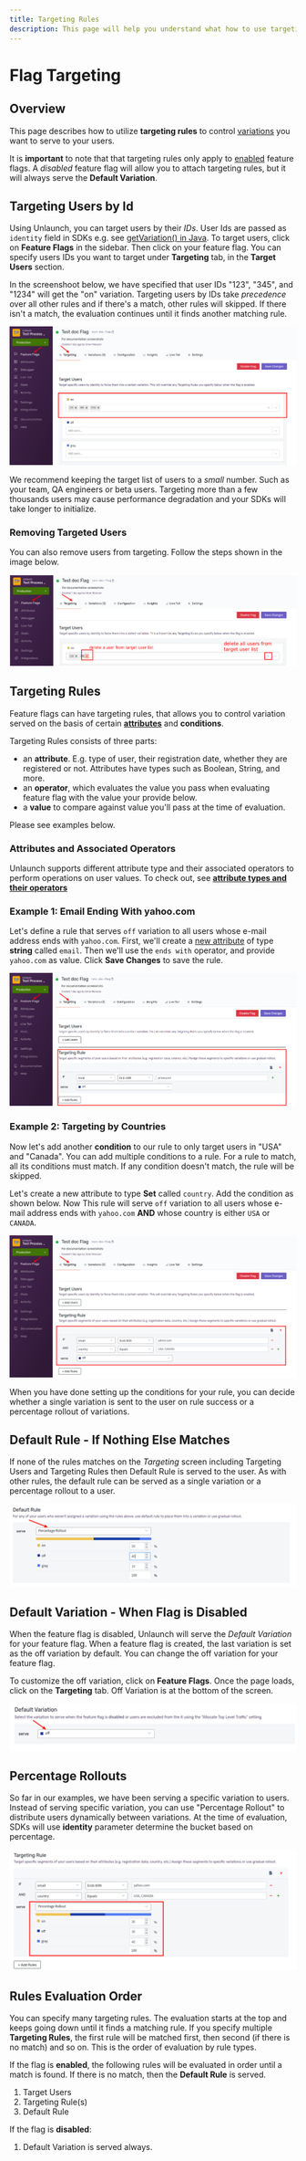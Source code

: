 ```yaml
---
title: Targeting Rules
description: This page will help you understand what how to use targeting rules to control which variations your users see.
---
```


# Flag Targeting

## Overview

This page describes how to utilize **targeting rules** to control [variations](flagvariations) you want to serve to your users. 

It is **important** to note that that targeting rules only apply to [enabled](enable-disable-flags) feature flags. A *disabled* feature flag will allow you to attach targeting rules, but it will always serve the **Default Variation**.   

## Targeting Users by Id

Using Unlaunch, you can target users by their *IDs*. User Ids are passed as `identity` field in SDKs e.g. see [getVariation() in Java](../sdks/java-sdk#evaluating-feature-flags--getting-variations). To target users, click on **Feature Flags** in the sidebar. Then click on your feature flag. You can specify users IDs you want to target under **Targeting** tab, in the **Target Users** section.

In the screenshoot below, we have specified that user IDs "123", "345", and "1234" will get the "on" variation. Targeting users by IDs take *precedence* over all other rules and if there's a match, other rules will skipped. If there isn't a match, the evaluation continues until it finds another matching rule.

<div class="justify-content-center border">
    <img src="/assets/img/target-user.png" alt="Target Users"/>
</div> 

We recommend keeping the target list of users to a *small* number. Such as your team, QA engineers or beta users. Targeting more than a few thousands users may cause performance degradation and your SDKs will take longer to initialize.

### Removing Targeted Users

You can also remove users from targeting. Follow the steps shown in the image below. 

<div class="justify-content-center">
    <img src="/assets/img/target-user-remove.png" alt="Remove Target Users"/>
</div> 

## Targeting Rules

Feature flags can have targeting rules, that allows you to control variation served on the basis of certain **[attributes](attributes)** and **conditions**.

Targeting Rules consists of three parts:

- an **attribute**. E.g. type of user, their registration date, whether they are registered or not. Attributes have types such as Boolean, String, and more.
- an **operator**, which evaluates the value you pass when evaluating feature flag with the value your provide below.
- a **value** to compare against value you'll pass at the time of evaluation.

Please see examples below.

### Attributes and Associated Operators 

Unlaunch supports different attribute type and their associated operators to perform operations on user values. To check out, see [**attribute types and their operators**](attributes-operators)

### Example 1: Email Ending With yahoo.com

Let's define a rule that serves `off` variation to all users whose e-mail address ends with `yahoo.com`. First, we'll create a [new attribute](attributes) of type **string** called `email`. Then we'll use the `ends with` operator, and provide `yahoo.com` as value. Click **Save Changes** to save the rule.

<div class="justify-content-center">
    <img src="/assets/img/target-rule-1.png" alt="Target Rule"/>
</div> 

### Example 2: Targeting by Countries

Now let's add another **condition** to our rule to only target users in "USA" and "Canada". You can add multiple conditions to a rule. For a rule to match, all its conditions must match. If any condition doesn't match, the rule will be skipped.

Let's create a new attribute to type **Set** called `country`. Add the condition as shown below. Now This rule will serve `off` variation to all users whose e-mail address ends with `yahoo.com` **AND** whose country is either `USA` or `CANADA`.

<div class="justify-content-center">
    <img src="/assets/img/target-rule-2.png" alt="Target Rule"/>
</div> 

When you have done setting up the conditions for your rule, you can decide whether a single variation is sent to the user on rule success or a percentage rollout of variations.


## Default Rule - If Nothing Else Matches

If none of the rules matches on the *Targeting* screen including Targeting Users and Targeting Rules then Default Rule is served to the user. As with other rules, the default rule can be served as a single variation or a percentage rollout to a user.

<div class="justify-content-center">
    <img src="/assets/img/default-rule-pr.png" alt="Default Rule PR"/>
</div> 

## Default Variation - When Flag is Disabled

When the feature flag is disabled, Unlaunch will serve the *Default Variation* for your feature flag. When a feature flag is created, the last variation is set as the off variation by default. You can change the off variation for your feature flag.

To customize the off variation, click on **Feature Flags**. Once the page loads, click on the **Targeting** tab. Off Variation is at the bottom of the screen.

<div class="justify-content-center">
    <img src="/assets/img/off-variation.png" alt="Off Variation"/>
</div> 

## Percentage Rollouts

So far in our examples, we have been serving a specific variation to users. Instead of serving specific variation, you can use "Percentage Rollout" to distribute users dynamically between variations. At the time of evaluation, SDKs will use **identity** parameter determine the bucket based on percentage.

<div class="justify-content-center">
    <img src="/assets/img/target-rule-3.png" alt="Percentage Rollout Target Rule"/>
</div> 

## Rules Evaluation Order
You can specify many targeting rules. The evaluation starts at the top and keeps going down until it finds a matching rule. If you specify multiple **Targeting Rules**, the first rule will be matched first, then second (if there is no match) and so on. This is the order of evaluation by rule types.

If the flag is **enabled**, the following rules will be evaluated in order until a match is found. If there is no match, then the **Default Rule** is served.
1. Target Users
2. Targeting Rule(s)
3. Default Rule

If the flag is **disabled**:
1. Default Variation is served always.

